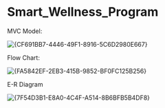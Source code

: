 # Smart_Wellness_Program

MVC Model:

![{CF691BB7-4446-49F1-8916-5C6D2980E667}](https://github.com/user-attachments/assets/76f59f80-e67e-4a2b-9daf-f0ed322ae256)

Flow Chart:

![{FA5842EF-2EB3-415B-9852-BF0FC125B256}](https://github.com/user-attachments/assets/890376b2-0121-4d9b-990e-f12a15e0209a)

E-R Diagram

![{7F54D3B1-E8A0-4C4F-A514-8B6BFB5B4DF8}](https://github.com/user-attachments/assets/4ee07e8d-40bd-4045-aaa3-f3498e2ff91d)

